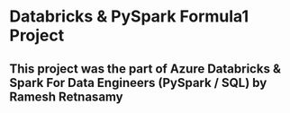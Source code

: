 # Databricks & PySpark Formula1 Project
## This project was the part of Azure Databricks & Spark For Data Engineers (PySpark / SQL) by Ramesh Retnasamy
